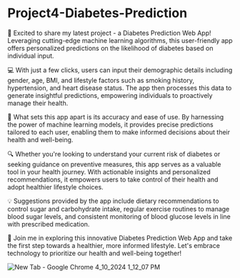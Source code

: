 # Project4-Diabetes-Prediction
🚀 Excited to share my latest project - a Diabetes Prediction Web App! Leveraging cutting-edge machine learning algorithms, this user-friendly app offers personalized predictions on the likelihood of diabetes based on individual input.

💻 With just a few clicks, users can input their demographic details including gender, age, BMI, and lifestyle factors such as smoking history, hypertension, and heart disease status. The app then processes this data to generate insightful predictions, empowering individuals to proactively manage their health.

🌟 What sets this app apart is its accuracy and ease of use. By harnessing the power of machine learning models, it provides precise predictions tailored to each user, enabling them to make informed decisions about their health and well-being.

🔍 Whether you're looking to understand your current risk of diabetes or seeking guidance on preventive measures, this app serves as a valuable tool in your health journey. With actionable insights and personalized recommendations, it empowers users to take control of their health and adopt healthier lifestyle choices.

💡 Suggestions provided by the app include dietary recommendations to control sugar and carbohydrate intake, regular exercise routines to manage blood sugar levels, and consistent monitoring of blood glucose levels in line with prescribed medication.

🎉 Join me in exploring this innovative Diabetes Prediction Web App and take the first step towards a healthier, more informed lifestyle. Let's embrace technology to prioritize our health and well-being together!


![New Tab - Google Chrome 4_10_2024 1_12_07 PM](https://github.com/Lavan1999/Project4-Diabetes-Prediction/assets/152668558/6ad939b3-9e56-4d84-982a-1c79eb6a8421)

